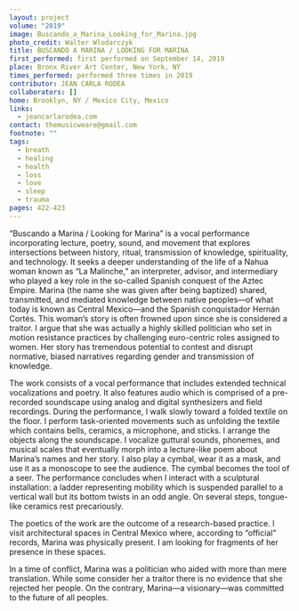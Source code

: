 ```yaml
---
layout: project
volume: "2019"
image: Buscando_a_Marina_Looking_for_Marina.jpg
photo_credit: Walter Wlodarczyk
title: BUSCANDO A MARINA / LOOKING FOR MARINA
first_performed: first performed on September 14, 2019
place: Bronx River Art Center, New York, NY
times_performed: performed three times in 2019
contributor: JEAN CARLA RODEA
collaborators: []
home: Brooklyn, NY / Mexico City, Mexico
links:
  - jeancarlarodea.com
contact: themusicweare@gmail.com
footnote: ""
tags:
  - breath
  - healing
  - health
  - loss
  - love
  - sleep
  - trauma
pages: 422-423
---
```


“Buscando a Marina / Looking for Marina” is a vocal performance incorporating lecture, poetry, sound, and movement that explores intersections between history, ritual, transmission of knowledge, spirituality, and technology. It seeks a deeper understanding of the life of a Nahua woman known as “La Malinche,” an interpreter, advisor, and intermediary who played a key role in the so-called Spanish conquest of the Aztec Empire. Marina (the name she was given after being baptized) shared, transmitted, and mediated knowledge between native peoples—of what today is known as Central Mexico—and the Spanish conquistador Hernán Cortés. This woman’s story is often frowned upon since she is considered a traitor. I argue that she was actually a highly skilled politician who set in motion resistance practices by challenging euro-centric roles assigned to women. Her story has tremendous potential to contest and disrupt normative, biased narratives regarding gender and transmission of knowledge.

The work consists of a vocal performance that includes extended technical vocalizations and poetry. It also features audio which is comprised of a pre-recorded soundscape using analog and digital synthesizers and field recordings. During the performance, I walk slowly toward a folded textile on the floor. I perform task-oriented movements such as unfolding the textile which contains bells, ceramics, a microphone, and sticks. I arrange the objects along the soundscape. I vocalize guttural sounds, phonemes, and musical scales that eventually morph into a lecture-like poem about Marina’s names and her story. I also play a cymbal, wear it as a mask, and use it as a monoscope to see the audience. The cymbal becomes the tool of a seer. The performance concludes when I interact with a sculptural installation: a ladder representing mobility which is suspended parallel to a vertical wall but its bottom twists in an odd angle. On several steps, tongue-like ceramics rest precariously.

The poetics of the work are the outcome of a research-based practice. I visit architectural spaces in Central Mexico where, according to “official” records, Marina was physically present. I am looking for fragments of her presence in these spaces.

In a time of conflict, Marina was a politician who aided with more than mere translation. While some consider her a traitor there is no evidence that she rejected her people. On the contrary, Marina—a visionary—was committed to the future of all peoples.
